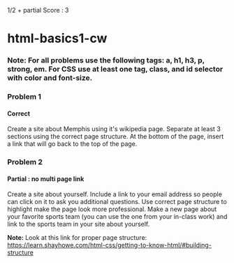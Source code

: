 1/2 + partial Score : 3
# html-basics1-cw

### Note: For all problems use the following tags: a, h1, h3, p, strong, em. For CSS use at least one tag, class, and id selector with color and font-size.

### Problem 1
#### Correct 
Create a site about Memphis using it's wikipedia page. Separate at least 3 sections using the correct page structure. At the bottom of the page, insert a link that will go back to the top of the page.

### Problem 2
#### Partial : no multi page link
Create a site about yourself. Include a link to your email address so people can click on it to ask you additional questions. Use correct page structure to highlight make the page look more professional. Make a new page about your favorite sports team (you can use the one from your in-class work) and link to the sports team in your site about yourself.

<strong>Note:</strong> Look at this link for proper page structure: https://learn.shayhowe.com/html-css/getting-to-know-html/#building-structure
